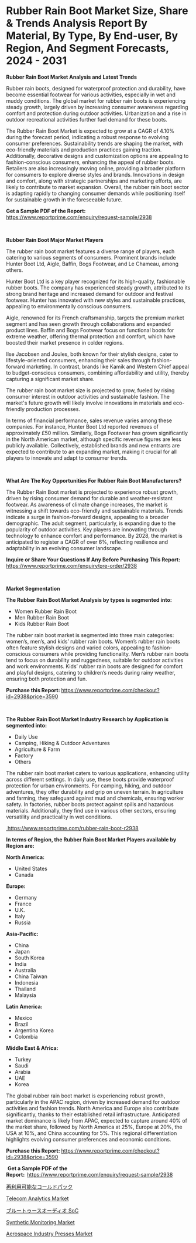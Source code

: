 <p><h1>Rubber Rain Boot Market Size, Share & Trends Analysis Report By Material, By Type, By End-user, By Region, And Segment Forecasts, 2024 - 2031</h1></p><p><strong>Rubber Rain Boot Market Analysis and Latest Trends</strong></p>
<p><p>Rubber rain boots, designed for waterproof protection and durability, have become essential footwear for various activities, especially in wet and muddy conditions. The global market for rubber rain boots is experiencing steady growth, largely driven by increasing consumer awareness regarding comfort and protection during outdoor activities. Urbanization and a rise in outdoor recreational activities further fuel demand for these boots. </p><p>The Rubber Rain Boot Market is expected to grow at a CAGR of 4.10% during the forecast period, indicating a robust response to evolving consumer preferences. Sustainability trends are shaping the market, with eco-friendly materials and production practices gaining traction. Additionally, decorative designs and customization options are appealing to fashion-conscious consumers, enhancing the appeal of rubber boots. Retailers are also increasingly moving online, providing a broader platform for consumers to explore diverse styles and brands. Innovations in design and comfort, along with strategic partnerships and marketing efforts, are likely to contribute to market expansion. Overall, the rubber rain boot sector is adapting rapidly to changing consumer demands while positioning itself for sustainable growth in the foreseeable future.</p></p>
<p><strong>Get a Sample PDF of the Report:&nbsp;</strong> <a href="https://www.reportprime.com/enquiry/request-sample/2938">https://www.reportprime.com/enquiry/request-sample/2938</a></p>
<p>&nbsp;</p>
<p><strong>Rubber Rain Boot Major Market Players</strong></p>
<p><p>The rubber rain boot market features a diverse range of players, each catering to various segments of consumers. Prominent brands include Hunter Boot Ltd, Aigle, Baffin, Bogs Footwear, and Le Chameau, among others. </p><p>Hunter Boot Ltd is a key player recognized for its high-quality, fashionable rubber boots. The company has experienced steady growth, attributed to its strong brand heritage and increased demand for outdoor and festival footwear. Hunter has innovated with new styles and sustainable practices, appealing to environmentally conscious consumers.</p><p>Aigle, renowned for its French craftsmanship, targets the premium market segment and has seen growth through collaborations and expanded product lines. Baffin and Bogs Footwear focus on functional boots for extreme weather, offering thermal protection and comfort, which have boosted their market presence in colder regions.</p><p>Ilse Jacobsen and Joules, both known for their stylish designs, cater to lifestyle-oriented consumers, enhancing their sales through fashion-forward marketing. In contrast, brands like Kamik and Western Chief appeal to budget-conscious consumers, combining affordability and utility, thereby capturing a significant market share.</p><p>The rubber rain boot market size is projected to grow, fueled by rising consumer interest in outdoor activities and sustainable fashion. The market's future growth will likely involve innovations in materials and eco-friendly production processes.</p><p>In terms of financial performance, sales revenue varies among these companies. For instance, Hunter Boot Ltd reported revenues of approximately £50 million. Similarly, Bogs Footwear has grown significantly in the North American market, although specific revenue figures are less publicly available. Collectively, established brands and new entrants are expected to contribute to an expanding market, making it crucial for all players to innovate and adapt to consumer trends.</p></p>
<p>&nbsp;</p>
<p><strong>What Are The Key Opportunities For Rubber Rain Boot Manufacturers?</strong></p>
<p><p>The Rubber Rain Boot market is projected to experience robust growth, driven by rising consumer demand for durable and weather-resistant footwear. As awareness of climate change increases, the market is witnessing a shift towards eco-friendly and sustainable materials. Trends indicate a surge in fashion-forward designs, appealing to a broader demographic. The adult segment, particularly, is expanding due to the popularity of outdoor activities. Key players are innovating through technology to enhance comfort and performance. By 2028, the market is anticipated to register a CAGR of over 6%, reflecting resilience and adaptability in an evolving consumer landscape.</p></p>
<p><strong>Inquire or Share Your Questions If Any Before Purchasing This Report:</strong> <a href="https://www.reportprime.com/enquiry/pre-order/2938">https://www.reportprime.com/enquiry/pre-order/2938</a></p>
<p>&nbsp;</p>
<p><strong>Market Segmentation</strong></p>
<p><strong>The Rubber Rain Boot Market Analysis by types is segmented into:</strong></p>
<p><ul><li>Women Rubber Rain Boot</li><li>Men Rubber Rain Boot</li><li>Kids Rubber Rain Boot</li></ul></p>
<p><p>The rubber rain boot market is segmented into three main categories: women’s, men’s, and kids’ rubber rain boots. Women’s rubber rain boots often feature stylish designs and varied colors, appealing to fashion-conscious consumers while providing functionality. Men’s rubber rain boots tend to focus on durability and ruggedness, suitable for outdoor activities and work environments. Kids’ rubber rain boots are designed for comfort and playful designs, catering to children’s needs during rainy weather, ensuring both protection and fun.</p></p>
<p><strong>Purchase this Report:&nbsp;</strong><a href="https://www.reportprime.com/checkout?id=2938&price=3590">https://www.reportprime.com/checkout?id=2938&price=3590</a></p>
<p>&nbsp;</p>
<p><strong>The Rubber Rain Boot Market Industry Research by Application is segmented into:</strong></p>
<p><ul><li>Daily Use</li><li>Camping, Hiking & Outdoor Adventures</li><li>Agriculture & Farm</li><li>Factory</li><li>Others</li></ul></p>
<p><p>The rubber rain boot market caters to various applications, enhancing utility across different settings. In daily use, these boots provide waterproof protection for urban environments. For camping, hiking, and outdoor adventures, they offer durability and grip on uneven terrain. In agriculture and farming, they safeguard against mud and chemicals, ensuring worker safety. In factories, rubber boots protect against spills and hazardous materials. Additionally, they find use in various other sectors, ensuring versatility and practicality in wet conditions.</p></p>
<p><a href="https://www.reportprime.com/rubber-rain-boot-r2938">&nbsp;https://www.reportprime.com/rubber-rain-boot-r2938</a></p>
<p><strong>In terms of Region, the Rubber Rain Boot Market Players available by Region are:</strong></p>
<p>
    <p> <strong> North America: </strong>
        <ul>
            <li>United States</li>
            <li>Canada</li>
        </ul>
        </p> 
    <p> <strong> Europe: </strong>
        <ul>
            <li>Germany</li>
            <li>France</li>
            <li>U.K.</li>
            <li>Italy</li>
            <li>Russia</li>
        </ul>
        </p> 
    <p> <strong> Asia-Pacific: </strong>
        <ul>
            <li>China</li>
            <li>Japan</li>
            <li>South Korea</li>
            <li>India</li>
            <li>Australia</li>
            <li>China Taiwan</li>
            <li>Indonesia</li>
            <li>Thailand</li>
            <li>Malaysia</li>
        </ul>
        </p> 
    <p> <strong> Latin America: </strong>
        <ul>
            <li>Mexico</li>
            <li>Brazil</li>
            <li>Argentina Korea</li>
            <li>Colombia</li>
        </ul>
        </p> 
    <p> <strong> Middle East & Africa: </strong>
        <ul>
            <li>Turkey</li>
            <li>Saudi</li>
            <li>Arabia</li>
            <li>UAE</li>
            <li>Korea</li>
        </ul>
    </p>
    </p>
<p><p>The global rubber rain boot market is experiencing robust growth, particularly in the APAC region, driven by increased demand for outdoor activities and fashion trends. North America and Europe also contribute significantly, thanks to their established retail infrastructure. Anticipated market dominance is likely from APAC, expected to capture around 40% of the market share, followed by North America at 25%, Europe at 20%, the USA at 10%, and China accounting for 5%. This regional differentiation highlights evolving consumer preferences and economic conditions.</p></p>
<p><strong>Purchase this Report: </strong><a href="https://www.reportprime.com/checkout?id=2938&price=3590">https://www.reportprime.com/checkout?id=2938&price=3590</a></p>
<p>&nbsp;<strong>Get a Sample PDF of the Report:&nbsp;&nbsp;</strong><a href="https://www.reportprime.com/enquiry/request-sample/2938">https://www.reportprime.com/enquiry/request-sample/2938</a></p>
<p><strong></strong></p>
<p><p><a href="https://medium.com/@manuelmann1976/%E5%86%8D%E5%88%A9%E7%94%A8%E5%8F%AF%E8%83%BD%E3%81%AA%E5%86%B7%E5%8D%B4%E3%83%91%E3%83%83%E3%82%AF%E5%B8%82%E5%A0%B4%E3%81%AE%E5%B0%86%E6%9D%A5%E3%81%AE%E8%BB%8C%E9%81%93-%E6%96%B0%E8%88%88%E5%B8%82%E5%A0%B4%E3%81%AE%E3%83%88%E3%83%AC%E3%83%B3%E3%83%89%E3%81%A82031%E5%B9%B4%E3%81%BE%E3%81%A7%E3%81%AE%E4%BA%88%E6%B8%AC-34529888ae19">再利用可能なコールドパック</a></p><p><a href="https://medium.com/@theomorar08/emerging-opportunities-and-challenges-in-the-global-telecom-analytics-market-2024-2031-3abc5f7d9c4a">Telecom Analytics Market</a></p><p><a href="https://medium.com/@melliestracke2023/bluetooth%E3%82%AA%E3%83%BC%E3%83%87%E3%82%A3%E3%82%AAsoc%E5%B8%82%E5%A0%B4%E3%81%AE%E3%83%9E%E3%83%83%E3%83%94%E3%83%B3%E3%82%B0-%E3%83%88%E3%83%AC%E3%83%B3%E3%83%89-%E8%AA%B2%E9%A1%8C-%E3%81%9D%E3%81%97%E3%81%A6%E3%83%96%E3%83%AC%E3%83%BC%E3%82%AF%E3%82%B9%E3%83%AB%E3%83%BC-2024-2031-d27abbfd36b8">ブルートゥースオーディオ SoC</a></p><p><a href="https://medium.com/@theomorar08/mapping-the-synthetic-monitoring-market-trends-challenges-and-breakthroughs-2024-2031-a009bd057ba6">Synthetic Monitoring Market</a></p><p><a href="https://issuu.com/reportprime-2/docs/aerospace-industry-presses-market-s_34e80dcae6e517">Aerospace Industry Presses Market</a></p></p>